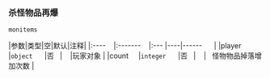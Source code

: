 ### 杀怪物品再爆
`monitems`

|参数|类型|空|默认|注释|
|:----    |:-------    |:--- |----|------      |
|player     |`object`      |否   |    |玩家对象 |
|count     |`integer`      |否   |    |   怪物物品掉落增加次数 |

